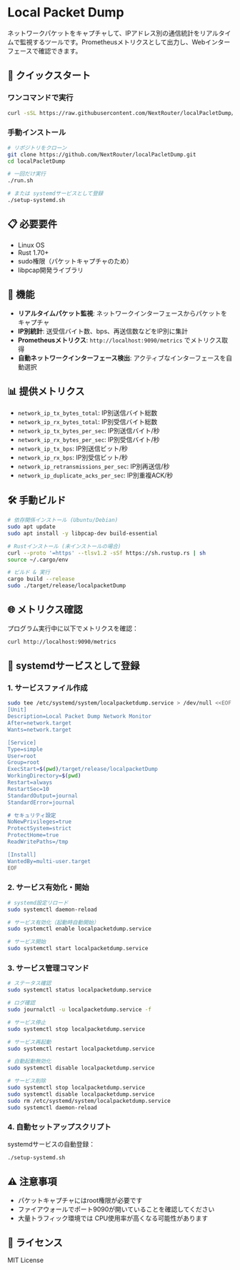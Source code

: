 # Local Packet Dump

ネットワークパケットをキャプチャして、IPアドレス別の通信統計をリアルタイムで監視するツールです。Prometheusメトリクスとして出力し、Webインターフェースで確認できます。

## 🚀 クイックスタート

### ワンコマンドで実行

```bash
curl -sSL https://raw.githubusercontent.com/NextRouter/localPacletDump/refs/heads/main/install.sh | bash
```

### 手動インストール

```bash
# リポジトリをクローン
git clone https://github.com/NextRouter/localPacletDump.git
cd localPacletDump

# 一回だけ実行
./run.sh

# または systemdサービスとして登録
./setup-systemd.sh
```

## 📋 必要要件

- Linux OS
- Rust 1.70+
- sudo権限（パケットキャプチャのため）
- libpcap開発ライブラリ

## 🔧 機能

- **リアルタイムパケット監視**: ネットワークインターフェースからパケットをキャプチャ
- **IP別統計**: 送受信バイト数、bps、再送信数などをIP別に集計
- **Prometheusメトリクス**: `http://localhost:9090/metrics` でメトリクス取得
- **自動ネットワークインターフェース検出**: アクティブなインターフェースを自動選択

## 📊 提供メトリクス

- `network_ip_tx_bytes_total`: IP別送信バイト総数
- `network_ip_rx_bytes_total`: IP別受信バイト総数  
- `network_ip_tx_bytes_per_sec`: IP別送信バイト/秒
- `network_ip_rx_bytes_per_sec`: IP別受信バイト/秒
- `network_ip_tx_bps`: IP別送信ビット/秒
- `network_ip_rx_bps`: IP別受信ビット/秒
- `network_ip_retransmissions_per_sec`: IP別再送信/秒
- `network_ip_duplicate_acks_per_sec`: IP別重複ACK/秒

## 🛠️ 手動ビルド

```bash
# 依存関係インストール (Ubuntu/Debian)
sudo apt update
sudo apt install -y libpcap-dev build-essential

# Rustインストール (未インストールの場合)
curl --proto '=https' --tlsv1.2 -sSf https://sh.rustup.rs | sh
source ~/.cargo/env

# ビルド & 実行
cargo build --release
sudo ./target/release/localpacketDump
```

## 🌐 メトリクス確認

プログラム実行中に以下でメトリクスを確認：

```bash
curl http://localhost:9090/metrics
```

## 🔧 systemdサービスとして登録

### 1. サービスファイル作成

```bash
sudo tee /etc/systemd/system/localpacketdump.service > /dev/null <<EOF
[Unit]
Description=Local Packet Dump Network Monitor
After=network.target
Wants=network.target

[Service]
Type=simple
User=root
Group=root
ExecStart=$(pwd)/target/release/localpacketDump
WorkingDirectory=$(pwd)
Restart=always
RestartSec=10
StandardOutput=journal
StandardError=journal

# セキュリティ設定
NoNewPrivileges=true
ProtectSystem=strict
ProtectHome=true
ReadWritePaths=/tmp

[Install]
WantedBy=multi-user.target
EOF
```

### 2. サービス有効化・開始

```bash
# systemd設定リロード
sudo systemctl daemon-reload

# サービス有効化（起動時自動開始）
sudo systemctl enable localpacketdump.service

# サービス開始
sudo systemctl start localpacketdump.service
```

### 3. サービス管理コマンド

```bash
# ステータス確認
sudo systemctl status localpacketdump.service

# ログ確認
sudo journalctl -u localpacketdump.service -f

# サービス停止
sudo systemctl stop localpacketdump.service

# サービス再起動
sudo systemctl restart localpacketdump.service

# 自動起動無効化
sudo systemctl disable localpacketdump.service

# サービス削除
sudo systemctl stop localpacketdump.service
sudo systemctl disable localpacketdump.service
sudo rm /etc/systemd/system/localpacketdump.service
sudo systemctl daemon-reload
```

### 4. 自動セットアップスクリプト

systemdサービスの自動登録：

```bash
./setup-systemd.sh
```

## ⚠️ 注意事項

- パケットキャプチャにはroot権限が必要です
- ファイアウォールでポート9090が開いていることを確認してください
- 大量トラフィック環境では CPU使用率が高くなる可能性があります

## 📝 ライセンス

MIT License
